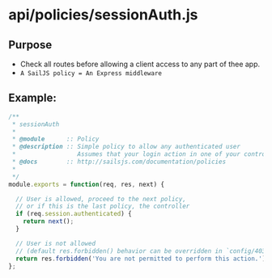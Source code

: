 # api/policies/sessionAuth.js
## Purpose
- Check all routes before allowing a client access to any part of thee app.
- `A SailJS policy = An Express middleware`

## Example:
```js
/**
 * sessionAuth
 *
 * @module      :: Policy
 * @description :: Simple policy to allow any authenticated user
 *                 Assumes that your login action in one of your controllers sets `req.session.authenticated = true;`
 * @docs        :: http://sailsjs.com/documentation/policies
 *
 */
module.exports = function(req, res, next) {

  // User is allowed, proceed to the next policy,
  // or if this is the last policy, the controller
  if (req.session.authenticated) {
    return next();
  }

  // User is not allowed
  // (default res.forbidden() behavior can be overridden in `config/403.js`)
  return res.forbidden('You are not permitted to perform this action.');
};
```